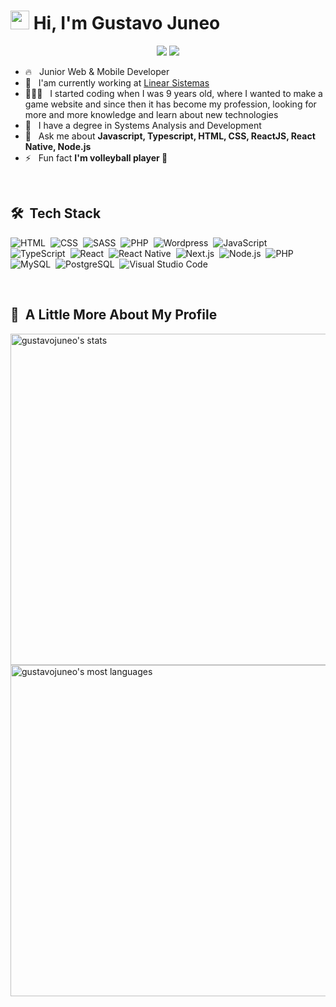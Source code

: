 <h1><img src="https://raw.githubusercontent.com/kaueMarques/kaueMarques/master/hi.gif" width="30px"> Hi, I'm Gustavo Juneo</h1>

<p align="center">
  <a href="https://instagram.com/gusta.vt"><img src="https://img.shields.io/badge/-@gusta.vt-E4405F?style=flat-square&logo=Instagram&logoColor=white"/></a>
  <a href="https://www.linkedin.com/in/gustavo-juneo/"><img src="http://img.shields.io/badge/-Gustavo%20Santos-0077B5?style=flat-square&logo=Linkedin&logoColor=white"/></a>
</p>

- 🔥 &nbsp; Junior Web & Mobile Developer
- 🔭 &nbsp; I'am currently working at [Linear Sistemas](https://linearsistemas.com.br)
- 👨🏻‍💻 &nbsp; I started coding when I was 9 years old, where I wanted to make a game website and since then it has become my profession, looking for more and more knowledge and learn about new technologies
- 📖 &nbsp; I have a degree in Systems Analysis and Development
- 💬 &nbsp; Ask me about **Javascript, Typescript, HTML, CSS, ReactJS, React Native, Node.js**
- ⚡ &nbsp; Fun fact **I'm volleyball player 🏐**

<br>

## 🛠 &nbsp;Tech Stack

![HTML](https://img.shields.io/badge/-HTML-05122A?style=flat&logo=HTML5)&nbsp;
![CSS](https://img.shields.io/badge/-CSS-05122A?style=flat&logo=CSS3&logoColor=1572B6)&nbsp;
![SASS](https://img.shields.io/badge/-CSS-05122A?style=flat&logo=SASS&logoColor=CF649A)&nbsp;
![PHP](https://img.shields.io/badge/-PHP-05122A?style=flat&logo=php&logoColor=474A8A)&nbsp;
![Wordpress](https://img.shields.io/badge/-Wordpress-05122A?style=flat&logo=wordpress)&nbsp;
![JavaScript](https://img.shields.io/badge/-JavaScript-05122A?style=flat&logo=javascript)&nbsp;
![TypeScript](https://img.shields.io/badge/-TypeScript-05122A?style=flat&logo=typescript&logoColor=1572B6)&nbsp;
![React](https://img.shields.io/badge/-React-05122A?style=flat&logo=react)&nbsp;
![React Native](https://img.shields.io/badge/-React%20Native-05122A?style=flat&logo=react)&nbsp;
![Next.js](https://img.shields.io/badge/-Next.js-05122A?style=flat&logo=Next.js)&nbsp;
![Node.js](https://img.shields.io/badge/-Node.js-05122A?style=flat&logo=node.js)&nbsp;
![PHP](https://img.shields.io/badge/-PHP-05122A?style=flat&logo=php&logoColor=474A8A)&nbsp;
![MySQL](https://img.shields.io/badge/-MySQL-05122A?style=flat&logo=mysql)&nbsp;
![PostgreSQL](https://img.shields.io/badge/-PostgreSQL-05122A?style=flat&logo=postgresql&)&nbsp;
![Visual Studio Code](https://img.shields.io/badge/-Visual%20Studio%20Code-05122A?style=flat&logo=visual-studio-code&logoColor=007ACC)&nbsp;

<br>

## 🚀 &nbsp;A Little More About My Profile

<p align="left">
<img width="530em" src="https://github-readme-stats.vercel.app/api?username=gustavojuneo&show_icons=true&theme=vision-friendly-dark" alt="gustavojuneo's stats"/>
<img width="530em" src="https://github-readme-stats.vercel.app/api/top-langs/?username=gustavojuneo&layout=compact&theme=vision-friendly-dark" alt="gustavojuneo's most languages"/>
</p>
